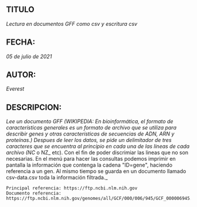## TITULO
_Lectura en documentos GFF como csv y escritura csv_
## FECHA:
_05 de julio de 2021_
## AUTOR:
_Everest_
## DESCRIPCION:
_Lee un documento GFF (WIKIPEDIA: En bioinformática, el formato de características generales es un formato de archivo que se utiliza para describir genes y otras características de secuencias de ADN, ARN y proteínas.) Despues de leer los datos, se pide un delimitador de tres caracteres que se encuentra al principio en cada una de las lineas de cada archivo (NC_ o NZ_ etc). Con el fin de poder discrimiar las lineas que no son necesarias. En el menú para hacer las consultas podemos imprimir en pantalla la información que contenga  la cadena "ID=gene", haciendo referencia a un gen. Al mismo tiempo se guarda en un documento llamado csv-data.csv toda la información filtrada._


    Principal referencia: https://ftp.ncbi.nlm.nih.gov
    Documento referencia: https://ftp.ncbi.nlm.nih.gov/genomes/all/GCF/000/006/945/GCF_000006945.2_ASM694v2/
